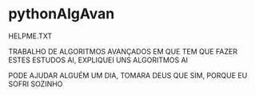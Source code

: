 # pythonAlgAvan
HELPME.TXT

TRABALHO DE ALGORITMOS AVANÇADOS EM QUE TEM QUE FAZER ESTES ESTUDOS AI, EXPLIQUEI UNS ALGORITMOS AI

PODE AJUDAR ALGUÉM UM DIA, TOMARA DEUS QUE SIM, PORQUE EU SOFRI SOZINHO
